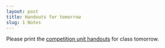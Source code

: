 ```yaml
---
layout: post
title: Handouts for tomorrow
slug: 1 Notes
---
```


Please print the [competition unit handouts](/materials/competition.handouts.pdf) for class tomorrow.
